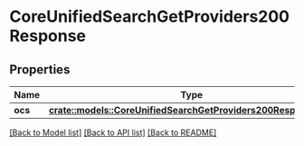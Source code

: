 # CoreUnifiedSearchGetProviders200Response

## Properties

Name | Type | Description | Notes
------------ | ------------- | ------------- | -------------
**ocs** | [**crate::models::CoreUnifiedSearchGetProviders200ResponseOcs**](core_unified_search_get_providers_200_response_ocs.md) |  | 

[[Back to Model list]](../README.md#documentation-for-models) [[Back to API list]](../README.md#documentation-for-api-endpoints) [[Back to README]](../README.md)


